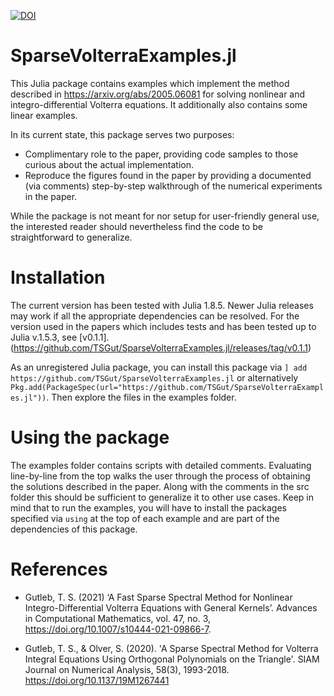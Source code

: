 [![DOI](https://zenodo.org/badge/319677914.svg)](https://zenodo.org/badge/latestdoi/319677914)

# SparseVolterraExamples.jl
This Julia package contains examples which implement the method described in https://arxiv.org/abs/2005.06081 for solving nonlinear and integro-differential Volterra equations. It additionally also contains some linear examples.

In its current state, this package serves two purposes:
- Complimentary role to the paper, providing code samples to those curious about the actual implementation.
- Reproduce the figures found in the paper by providing a documented (via comments) step-by-step walkthrough of the numerical experiments in the paper.

While the package is not meant for nor setup for user-friendly general use, the interested reader should nevertheless find the code to be straightforward to generalize.

# Installation

The current version has been tested with Julia 1.8.5. Newer Julia releases may work if all the appropriate dependencies can be resolved.
For the version used in the papers which includes tests and has been tested up to Julia v.1.5.3, see [v0.1.1].(https://github.com/TSGut/SparseVolterraExamples.jl/releases/tag/v0.1.1)

As an unregistered Julia package, you can install this package via ```] add https://github.com/TSGut/SparseVolterraExamples.jl``` or alternatively ```Pkg.add(PackageSpec(url="https://github.com/TSGut/SparseVolterraExamples.jl"))```. Then explore the files in the examples folder.

# Using the package

The examples folder contains scripts with detailed comments. Evaluating line-by-line from the top walks the user through the process of obtaining the solutions described in the paper. Along with the comments in the src folder this should be sufficient to generalize it to other use cases. Keep in mind that to run the examples, you will have to install the packages specified via ```using``` at the top of each example and are part of the dependencies of this package.

# References

- Gutleb, T. S. (2021) ‘A Fast Sparse Spectral Method for Nonlinear Integro-Differential Volterra Equations with General Kernels’. Advances in Computational Mathematics, vol. 47, no. 3, https://doi.org/10.1007/s10444-021-09866-7.

- Gutleb, T. S., & Olver, S. (2020). 'A Sparse Spectral Method for Volterra Integral Equations Using Orthogonal Polynomials on the Triangle'. SIAM Journal on Numerical Analysis, 58(3), 1993-2018. https://doi.org/10.1137/19M1267441

